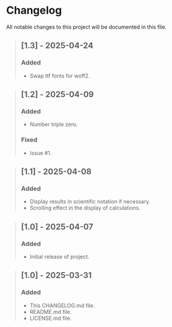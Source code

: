 # Changelog
All notable changes to this project will be documented in this file.

>## [1.3] - 2025-04-24
>### Added
>- Swap ttf fonts for woff2.

>## [1.2] - 2025-04-09
>### Added
>- Number triple zero.
>### Fixed
>- Issue #1.

>## [1.1] - 2025-04-08
>### Added
>- Display results in scientific notation if necessary.
>- Scrolling effect in the display of calculations.

>## [1.0] - 2025-04-07
>### Added
>- Initial release of project.

>## [1.0] - 2025-03-31
>### Added
>- This CHANGELOG.md file.
>- README.md file.
>- LICENSE.md file.
